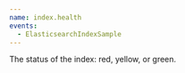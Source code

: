 ```yaml
---
name: index.health
events:
  - ElasticsearchIndexSample
---
```


The status of the index: red, yellow, or green.